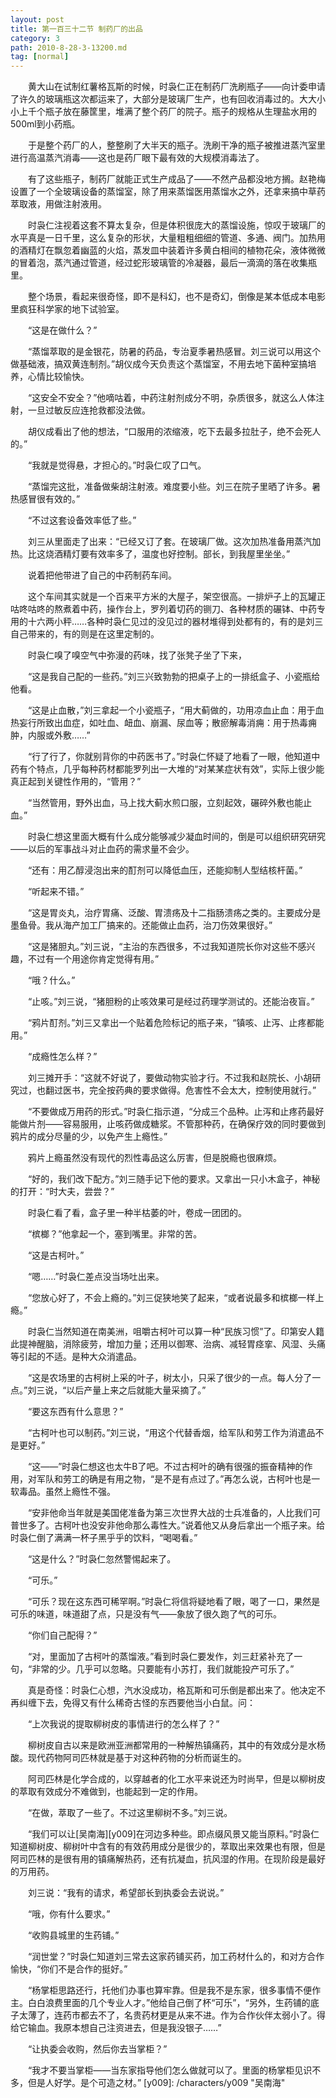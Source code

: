 ```yaml
---
layout: post
title: 第一百三十二节 制药厂的出品
category: 3
path: 2010-8-28-3-13200.md
tag: [normal]
---
```


　　黄大山在试制红薯格瓦斯的时候，时袅仁正在制药厂洗刷瓶子——向计委申请了许久的玻璃瓶这次都运来了，大部分是玻璃厂生产，也有回收消毒过的。大大小小上千个瓶子放在藤筐里，堆满了整个药厂的院子。瓶子的规格从生理盐水用的500ml到小药瓶。

　　于是整个药厂的人，整整刷了大半天的瓶子。洗刷干净的瓶子被推进蒸汽室里进行高温蒸汽消毒——这也是药厂眼下最有效的大规模消毒法了。

　　有了这些瓶子，制药厂就能正式生产成品了——不然产品都没地方搁。赵艳梅设置了一个全玻璃设备的蒸馏室，除了用来蒸馏医用蒸馏水之外，还拿来搞中草药萃取液，用做注射液用。

　　时袅仁注视着这套不算太复杂，但是体积很庞大的蒸馏设施，惊叹于玻璃厂的水平真是一日千里，这么复杂的形状，大量粗粗细细的管道、多通、阀门。加热用的酒精灯在飘忽着幽蓝的火焰，蒸发皿中装着许多黄白相间的植物花朵，液体微微的冒着泡，蒸汽通过管道，经过蛇形玻璃管的冷凝器，最后一滴滴的落在收集瓶里。

　　整个场景，看起来很奇怪，即不是科幻，也不是奇幻，倒像是某本低成本电影里疯狂科学家的地下试验室。

　　“这是在做什么？”

　　“蒸馏萃取的是金银花，防暑的药品，专治夏季暑热感冒。刘三说可以用这个做基础液，搞双黄连制剂。”胡仪成今天负责这个蒸馏室，不用去地下菌种室搞培养，心情比较愉快。

　　“这安全不安全？”他嘀咕着，中药注射剂成分不明，杂质很多，就这么人体注射，一旦过敏反应连抢救都没法做。

　　胡仪成看出了他的想法，“口服用的浓缩液，吃下去最多拉肚子，绝不会死人的。”

　　“我就是觉得悬，才担心的。”时袅仁叹了口气。

　　“蒸馏完这批，准备做柴胡注射液。难度要小些。刘三在院子里晒了许多。暑热感冒很有效的。”

　　“不过这套设备效率低了些。”

　　刘三从里面走了出来：“已经又订了套。在玻璃厂做。这次加热准备用蒸汽加热。比这烧酒精灯要有效率多了，温度也好控制。部长，到我屋里坐坐。”

　　说着把他带进了自己的中药制药车间。

　　这个车间其实就是一个百来平方米的大屋子，架空很高。一排炉子上的瓦罐正咕咚咕咚的熬煮着中药，操作台上，罗列着切药的铡刀、各种材质的碾钵、中药专用的十六两小秤……各种时袅仁见过的没见过的器材堆得到处都有的，有的是刘三自己带来的，有的则是在这里定制的。

　　时袅仁嗅了嗅空气中弥漫的药味，找了张凳子坐了下来，

　　“这是我自己配的一些药。”刘三兴致勃勃的把桌子上的一排纸盒子、小瓷瓶给他看。

　　“这是止血散，”刘三拿起一个小瓷瓶子，“用大蓟做的，功用凉血止血：用于血热妄行所致出血症，如吐血、衄血、崩漏、尿血等；散瘀解毒消痈：用于热毒痈肿，内服或外敷……”

　　“行了行了，你就别背你的中药医书了。”时袅仁怀疑了地看了一眼，他知道中药有个特点，几乎每种药材都能罗列出一大堆的“对某某症状有效”，实际上很少能真正起到关键性作用的，“管用？”

　　“当然管用，野外出血，马上找大蓟水煎口服，立刻起效，碾碎外敷也能止血。”

　　时袅仁想这里面大概有什么成分能够减少凝血时间的，倒是可以组织研究研究——以后的军事战斗对止血药的需求量不会少。

　　“还有：用乙醇浸泡出来的酊剂可以降低血压，还能抑制人型结核杆菌。”

　　“听起来不错。”

　　“这是胃炎丸，治疗胃痛、泛酸、胃溃疡及十二指肠溃疡之类的。主要成分是墨鱼骨。我从海产加工厂搞来的。还能做止血药，治刀伤效果很好。”

　　“这是猪胆丸。”刘三说，“主治的东西很多，不过我知道院长你对这些不感兴趣，不过有一个用途你肯定觉得有用。”

　　“哦？什么。”

　　“止咳。”刘三说，“猪胆粉的止咳效果可是经过药理学测试的。还能治夜盲。”

　　“鸦片酊剂。”刘三又拿出一个贴着危险标记的瓶子来，“镇咳、止泻、止疼都能用。”

　　“成瘾性怎么样？”

　　刘三摊开手：“这就不好说了，要做动物实验才行。不过我和赵院长、小胡研究过，也翻过医书，完全按药典的要求做得。危害性不会太大，控制使用就行。”

　　“不要做成万用药的形式。”时袅仁指示道，“分成三个品种。止泻和止疼药最好能做片剂——容易服用，止咳药做成糖浆。不管那种药，在确保疗效的同时要做到鸦片的成分尽量的少，以免产生上瘾性。”

　　鸦片上瘾虽然没有现代的烈性毒品这么厉害，但是脱瘾也很麻烦。

　　“好的，我们改下配方。”刘三随手记下他的要求。又拿出一只小木盒子，神秘的打开：“时大夫，尝尝？”

　　时袅仁看了看，盒子里一种半枯萎的叶，卷成一团团的。

　　“槟榔？”他拿起一个，塞到嘴里。非常的苦。

　　“这是古柯叶。”

　　“嗯……”时袅仁差点没当场吐出来。

　　“您放心好了，不会上瘾的。”刘三促狭地笑了起来，“或者说最多和槟榔一样上瘾。”

　　时袅仁当然知道在南美洲，咀嚼古柯叶可以算一种“民族习惯”了。印第安人籍此提神醒脑，消除疲劳，增加力量；还用以御寒、治病、减轻胃痉挛、风湿、头痛等引起的不适。是种大众消遣品。

　　“这是农场里的古柯树上采的叶子，树太小，只采了很少的一点。每人分了一点。”刘三说，“以后产量上来之后就能大量采摘了。”

　　“要这东西有什么意思？”

　　“古柯叶也可以制药。”刘三说，“用这个代替香烟，给军队和劳工作为消遣品不是更好。”

　　“这——”时袅仁想这也太牛B了吧。不过古柯叶的确有很强的振奋精神的作用，对军队和劳工的确是有用之物，“是不是有点过了。”再怎么说，古柯叶也是一软毒品。虽然上瘾性不强。

　　“安非他命当年就是美国佬准备为第三次世界大战的士兵准备的，人比我们可普世多了。古柯叶也没安非他命那么毒性大。”说着他又从身后拿出一个瓶子来。给时袅仁倒了满满一杯子黑乎乎的饮料，“喝喝看。”

　　“这是什么？”时袅仁忽然警惕起来了。

　　“可乐。”

　　“可乐？现在这东西可稀罕啊。”时袅仁将信将疑地看了眼，喝了一口，果然是可乐的味道，味道甜了点，只是没有气——象放了很久跑了气的可乐。

　　“你们自己配得？”

　　“对，里面加了古柯叶的蒸馏液。”看到时袅仁要发作，刘三赶紧补充了一句，“非常的少。几乎可以忽略。只要能有小苏打，我们就能投产可乐了。”

　　真是奇怪：时袅仁心想，汽水没成功，格瓦斯和可乐倒是都出来了。他决定不再纠缠下去，免得又有什么稀奇古怪的东西要他当小白鼠。问：

　　“上次我说的提取柳树皮的事情进行的怎么样了？”

　　柳树皮自古以来是欧洲亚洲都常用的一种解热镇痛药，其中的有效成分是水杨酸。现代药物阿司匹林就是基于对这种药物的分析而诞生的。

　　阿司匹林是化学合成的，以穿越者的化工水平来说还为时尚早，但是以柳树皮的萃取有效成分不难做到，也能起到一定的作用。

　　“在做，萃取了一些了。不过这里柳树不多。”刘三说。

　　“我们可以让[吴南海][y009]在河边多种些。即点缀风景又能当原料。”时袅仁知道柳树皮、柳树叶中含有的有效药用成分是很少的，萃取出来效果也有限，但是阿司匹林的是很有用的镇痛解热药，还有抗凝血，抗风湿的作用。在现阶段是最好的万用药。

　　刘三说：“我有的请求，希望部长到执委会去说说。”

　　“哦，你有什么要求。”

　　“收购县城里的生药铺。”

　　“润世堂？”时袅仁知道刘三常去这家药铺买药，加工药材什么的，和对方合作愉快，“你们不是合作的挺好。”

　　“杨掌柜思路还行，托他们办事也算牢靠。但是我不是东家，很多事情不便作主。白白浪费里面的几个专业人才。”他给自己倒了杯“可乐”，“另外，生药铺的底子太薄了，连药市都去不了，名贵药材更是从来不进。作为合作伙伴太弱小了。得给它输血。我原本想自己注资进去，但是我没银子……”

　　“让执委会收购，然后你去当掌柜？”

　　“我才不要当掌柜——当东家指导他们怎么做就可以了。里面的杨掌柜见识不多，但是人好学。是个可造之材。”
[y009]: /characters/y009 "吴南海"

